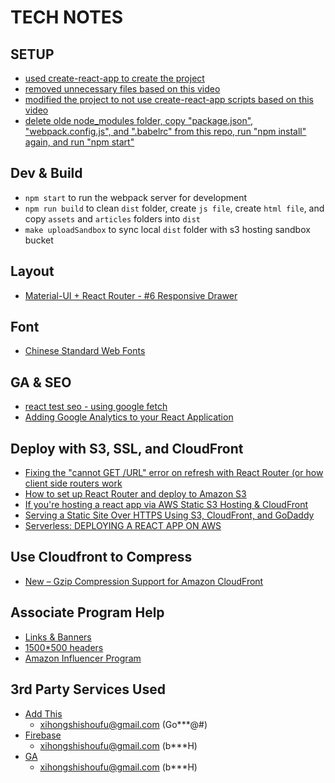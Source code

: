# TECH NOTES

## SETUP 
* [used create-react-app to create the project](https://github.com/facebook/create-react-app)
* [removed unnecessary files based on this video](https://www.youtube.com/watch?v=rIoflwHFd6o)
* [modified the project to not use create-react-app scripts based on this video](https://www.youtube.com/watch?v=A4swyDR45SY)
* [delete olde node_modules folder, copy "package.json", "webpack.config.js", and ".babelrc" from this repo, run "npm install" again, and run "npm start"](https://github.com/alex996/react-exercises)

## Dev & Build 
* `npm start` to run the webpack server for development
* `npm run build` to clean `dist` folder, create `js file`, create `html file`, and copy `assets` and `articles` folders into `dist`
* `make uploadSandbox` to sync local `dist` folder with s3 hosting sandbox bucket

## Layout 
* [Material-UI + React Router - #6 Responsive Drawer](https://www.youtube.com/watch?v=jQyCEEzgnTM)

## Font
* [Chinese Standard Web Fonts](http://www.kendraschaefer.com/2012/06/chinese-standard-web-fonts-the-ultimate-guide-to-css-font-family-declarations-for-web-design-in-simplified-chinese/)

## GA & SEO
* [react test seo - using google fetch](https://blog.pusher.com/seo-react-fetch-as-google/)
* [Adding Google Analytics to your React Application](https://web-design-weekly.com/2016/07/08/adding-google-analytics-react-application/)

## Deploy with S3, SSL, and CloudFront
* [Fixing the "cannot GET /URL" error on refresh with React Router (or how client side routers work](https://tylermcginnis.com/react-router-cannot-get-url-refresh/)
* [How to set up React Router and deploy to Amazon S3](https://medium.com/@ervib/how-to-set-up-react-router-and-deploy-to-amazon-s3-d3dffa6ae43)
* [If you're hosting a react app via AWS Static S3 Hosting & CloudFront](https://code.i-harness.com/en/q/1aa2734)
* [Serving a Static Site Over HTTPS Using S3, CloudFront, and GoDaddy](https://medium.com/@brodartec/hosting-a-static-site-with-https-enabled-using-aws-s3-cloudfront-and-godaddy-826dae41fdc6)
* [Serverless: DEPLOYING A REACT APP ON AWS](https://serverless-stack.com/#deploy-react)

## Use Cloudfront to Compress
* [New – Gzip Compression Support for Amazon CloudFront](https://aws.amazon.com/blogs/aws/new-gzip-compression-support-for-amazon-cloudfront/)

## Associate Program Help
* [Links & Banners](https://affiliate-program.amazon.com/promotion/buildlinks)
* [1500*500 headers](https://www.tumblr.com/tagged/1500x500-headers)
* [Amazon Influencer Program](https://affiliate-program.amazon.com/influencers)

## 3rd Party Services Used
* [Add This](https://www.addthis.com)
    * xihongshishoufu@gmail.com (Go***@#)
* [Firebase](https://console.firebase.google.com)
    * xihongshishoufu@gmail.com (b***H)
* [GA](https://analytics.google.com)
    * xihongshishoufu@gmail.com (b***H)